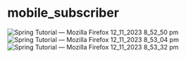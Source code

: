 # mobile_subscriber

![Spring Tutorial — Mozilla Firefox 12_11_2023 8_52_50 pm](https://github.com/CarlitoCrankie/mobile_subscriber/assets/110662173/45e67424-aec9-490b-8dfc-1301a85ff1e1)
![Spring Tutorial — Mozilla Firefox 12_11_2023 8_53_04 pm](https://github.com/CarlitoCrankie/mobile_subscriber/assets/110662173/cdad9644-03ae-4add-a99a-2e201b3d16b5)
![Spring Tutorial — Mozilla Firefox 12_11_2023 8_53_32 pm](https://github.com/CarlitoCrankie/mobile_subscriber/assets/110662173/ce08cd6d-5dd7-43ca-b6c0-d3c8d2f10f9c)
